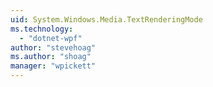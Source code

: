 ```yaml
---
uid: System.Windows.Media.TextRenderingMode
ms.technology: 
  - "dotnet-wpf"
author: "stevehoag"
ms.author: "shoag"
manager: "wpickett"
---
```

